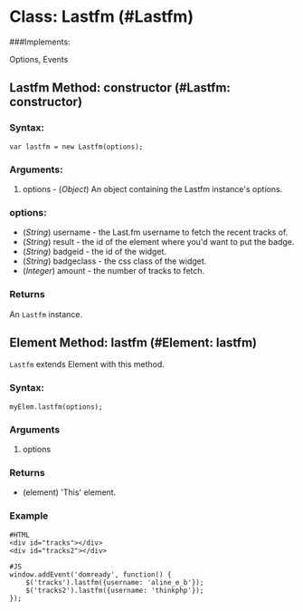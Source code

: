 Class: Lastfm (#Lastfm)
===============================

###Implements:

Options, Events

Lastfm Method: constructor (#Lastfm: constructor)
---------------------------------------------------------

### Syntax: 

    var lastfm = new Lastfm(options);

### Arguments:

1. options - (*Object*) An object containing the Lastfm instance's options.

### options:

* (*String*)  username    - the Last.fm username to fetch the recent tracks of.
* (*String*)  result      - the id of the element where you'd want to put the badge.
* (*String*)  badgeid     - the id of the widget.
* (*String*)  badgeclass  - the css class of the widget.
* (*Integer*) amount      - the number of tracks to fetch.


### Returns

An `Lastfm` instance.

Element Method: lastfm (#Element: lastfm)
-------------------------------------------------

`Lastfm` extends Element with this method.

### Syntax:

    myElem.lastfm(options);

### Arguments

1. options 
 
### Returns

* (element) 'This' element.

### Example

    #HTML
    <div id="tracks"></div>  
    <div id="tracks2"></div>  

    #JS
    window.addEvent('domready', function() {
        $('tracks').lastfm({username: 'aline_e_b'});
        $('tracks2').lastfm({username: 'thinkphp'});
    }); 
